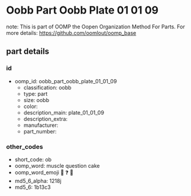 # Oobb Part Oobb Plate 01 01 09  

note: This is part of OOMP the Oopen Organization Method For Parts. For more details: https://github.com/oomlout/oomp_base

##  part details





### id
* oomp_id: oobb_part_oobb_plate_01_01_09
  * classification: oobb
  * type: part
  * size: oobb
  * color: 
  * description_main: plate_01_01_09
  * description_extra: 
  * manufacturer: 
  * part_number: 

### other_codes
* short_code: ob
* oomp_word: muscle question cake
* oomp_word_emoji :muscle: :question: :cake:
* md5_6_alpha: 1218j
* md5_6: 1b13c3